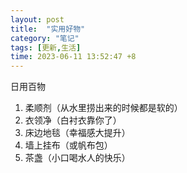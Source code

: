 ```yaml
---
layout: post
title:  "实用好物"
category: "笔记"
tags: [更新,生活]
time: 2023-06-11 13:52:47 +8
---
```

日用百物

<ol>
<li>柔顺剂（从水里捞出来的时候都是软的）
<li>衣领净（白衬衣靠你了）
<li>床边地毯（幸福感大提升）
<li>墙上挂布（或帆布包）
<li>茶盏（小口喝水人的快乐）
